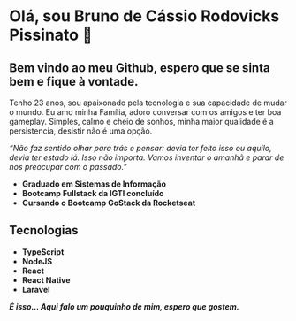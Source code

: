 # Olá, sou Bruno de Cássio Rodovicks Pissinato 👋
## Bem vindo ao meu Github, espero que se sinta bem e fique à vontade.

Tenho 23 anos, sou apaixonado pela tecnologia e sua capacidade de mudar o mundo.
Eu amo minha Família, adoro conversar com os amigos e ter boa gameplay.
Simples, calmo e cheio de sonhos, minha maior qualidade é a persistencia, desistir não é uma opção.

_“Não faz sentido olhar para trás e pensar: devia ter feito isso ou aquilo, devia ter estado lá. Isso não importa. Vamos inventar o amanhã e parar de nos preocupar com o passado.”_

- **Graduado em Sistemas de Informação**
- **Bootcamp Fullstack da IGTI concluído**
- **Cursando o Bootcamp GoStack da Rocketseat**

## Tecnologias

- **TypeScript**
- **NodeJS**
- **React**
- **React Native**
- **Laravel**

__*É isso... Aqui falo um pouquinho de mim, espero que gostem.*__
